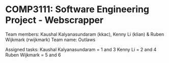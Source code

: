 # COMP3111: Software Engineering Project - Webscrapper

Team members: Kaushal Kalyanasundaram (kkac), Kenny Li (klian) & Ruben Wijkmark (rwijkmark)
Team name: Outlaws

Assigned tasks:
Kaushal Kalyanasundaram = 1 and 3
Kenny Li = 2 and 4
Ruben Wijkmark = 5 and 6